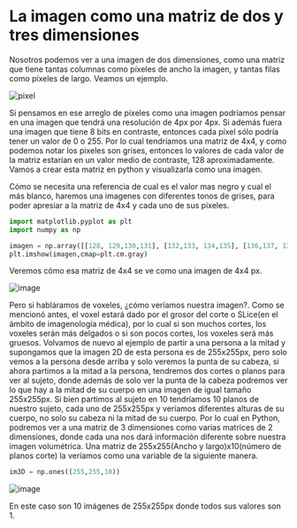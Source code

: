 # La imagen como una matriz de dos y tres dimensiones

Nosotros podemos ver a una imagen de dos dimensiones, como una matriz que tiene tantas columnas como píxeles de ancho la imagen, y tantas filas como píxeles de largo.
Veamos un ejemplo. 


![pixel](https://user-images.githubusercontent.com/98423341/156089180-9f04386f-9ab9-48c6-beb7-da544378e3a6.png)

 Si pensamos en ese arreglo de píxeles como una imagen podríamos pensar en una imagen que tendrá una resolución de 4px por 4px. Si además fuera una imagen que tiene 8 bits en contraste, entonces cada píxel sólo podría tener un valor de 0 o 255. Por lo cual tendríamos una matriz de 4x4, y como podemos notar los pixeles son grises, entonces lo valores de cada valor de la matriz estarían en un valor medio de contraste, 128 aproximadamente. Vamos a crear esta matriz en python y visualizarla como una imagen.
 
Cómo se necesita una referencia de cual es el valor mas negro y cual el más blanco, haremos una imagenes con diferentes tonos de grises, para poder apresiar a la matriz de 4x4 y cada uno de sus pixeles.

 
 ```python
import matplotlib.pyplot as plt
import numpy as np
 
imagen = np.array([[128, 129,130,131], [132,133, 134,135], [136,137, 138,149], [151,160, 161,190]],dtype=np.uint8)
plt.imshow(imagen,cmap=plt.cm.gray)
```
Veremos cómo esa matriz de 4x4 se ve como una imagen de 4x4 px.

![image](https://user-images.githubusercontent.com/98423341/156091694-8a5c6251-721c-4ce7-a99b-2216315112e5.png)

Pero si habláramos de voxeles, ¿cómo veríamos nuestra imagen?.
Como se mencionó antes, el voxel estará dado por el grosor del corte o SLice(en el ámbito de imagenología médica), por lo cual si son muchos cortes, los voxeles serán más delgados o si son pocos cortes, los voxeles será más gruesos.
Volvamos de nuevo al ejemplo de partir a una persona a la mitad y supongamos que la imagen 2D de esta persona es de 255x255px, pero solo vemos a la persona desde arriba y solo veremos la punta de su cabeza, si ahora partimos a la mitad a la persona, tendremos  dos cortes o planos para ver al sujeto, donde además de solo ver la punta de la cabeza podremos ver lo que hay a la mitad de su cuerpo en una imagen de igual tamaño 255x255px.
Si bien partimos al sujeto en 10 tendríamos 10 planos de nuestro sujeto, cada uno de 255x255px y veríamos diferentes alturas de su cuerpo, no solo su cabeza ni la mitad de su cuerpo.
Por lo cual en Python, podremos ver a una matriz de 3 dimensiones como  varias matrices de 2 dimensiones, donde cada una nos dará información diferente sobre nuestra imagen volumétrica.
Una matriz de 255x255(Ancho y largo)x10(número de planos corte) la veríamos como una variable de la siguiente manera.

 ```python
im3D = np.ones((255,255,10))       
```
![image](https://user-images.githubusercontent.com/98423341/156094945-05d7fcd2-9031-4d14-8943-bfc94790c7c0.png)

En este caso son 10 imágenes de 255x255px donde todos sus valores son 1.
